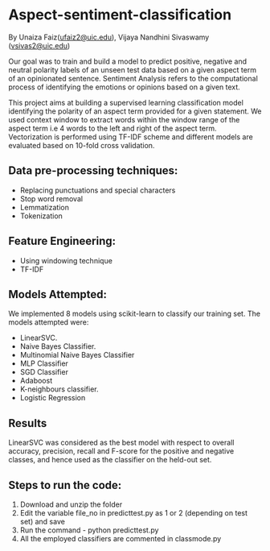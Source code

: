 # Aspect-sentiment-classification
By Unaiza Faiz(ufaiz2@uic.edu), Vijaya Nandhini Sivaswamy (vsivas2@uic.edu)

Our goal was to train and build a model to predict positive, negative and neutral polarity labels of an unseen test data based on a given aspect term of an opinionated sentence. Sentiment Analysis refers to the computational process of identifying the emotions or opinions based on a given text.

This project aims at building a supervised learning classification model identifying the polarity of an aspect term provided for a given statement. We used context window to extract words within the window range of the aspect term i.e 4 words to the left and right of the aspect term. Vectorization is performed using TF-IDF scheme and different models are evaluated based on 10-fold cross validation. 

## Data pre-processing techniques:
-  Replacing punctuations and special characters
- Stop word removal
- Lemmatization
- Tokenization

## Feature Engineering:
 - Using windowing technique
 - TF-IDF
 
## Models Attempted:
We implemented 8 models using scikit-learn to classify our training set. The models attempted were: 
- LinearSVC.
- Naive Bayes Classifier.
- Multinomial Naive Bayes Classifier
- MLP Classifier
- SGD Classifier
- Adaboost
- K-neighbours classifier.
- Logistic Regression

## Results
LinearSVC was considered as the best model with respect to overall accuracy, precision, recall and F-score for the positive and negative classes, and hence used as the classifier on the held-out set.

## Steps to run the code:
1. Download and unzip the folder
2. Edit the variable file_no in predicttest.py as 1 or 2 (depending on test set) and save 
3. Run the command - python predicttest.py
4. All the employed classifiers are commented in classmode.py
